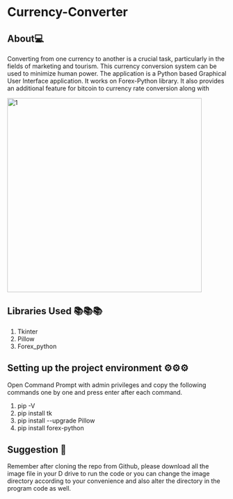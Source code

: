 # Currency-Converter

## About💻 ##
Converting from one currency to another is a crucial task, particularly in the fields of marketing and tourism. This currency conversion system can be used to minimize human power. The application is a Python based Graphical User Interface application. It works on Forex-Python library. It also provides an additional feature for bitcoin to currency rate conversion along with 

<img width="447" alt="1" src="https://user-images.githubusercontent.com/87977583/169972319-c821550a-5413-4874-afa8-74b103c9cb1d.PNG">

## Libraries Used 📚📚📚 ##
  1. Tkinter 
  2. Pillow
  3. Forex_python


## Setting up the project environment ⚙⚙⚙  ##
Open Command Prompt with admin privileges and copy the following commands one by one and press enter after each command.

1. pip -V 
2. pip install tk
3. pip install --upgrade Pillow
4. pip install forex-python

        
## Suggestion 🧐 ##
Remember after cloning the repo from Github, please download all the image file in your D drive to run the code or you can change the image directory according to your convenience and also alter the directory in the program code as well.

